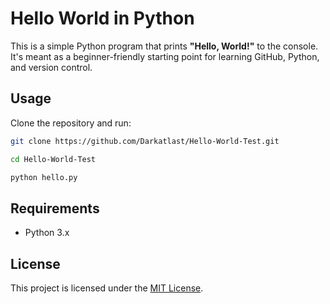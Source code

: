 # Hello World in Python

This is a simple Python program that prints **"Hello, World!"** to the console.  
It's meant as a beginner-friendly starting point for learning GitHub, Python, and version control.

## Usage

Clone the repository and run:
```bash
git clone https://github.com/Darkatlast/Hello-World-Test.git
```
```bash
cd Hello-World-Test
```
```bash
python hello.py
```

## Requirements
- Python 3.x

## License
This project is licensed under the [MIT License](LICENSE).
